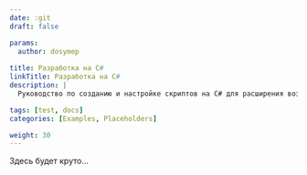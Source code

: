 ```yaml
---
date: :git
draft: false

params:
  author: dosymep
  
title: Разработка на C#
linkTitle: Разработка на C#
description: |
  Руководство по созданию и настройке скриптов на C# для расширения возможностей платформы.

tags: [test, docs]
categories: [Examples, Placeholders]

weight: 30
---
```


Здесь будет круто...